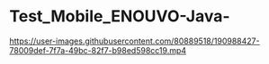 # Test_Mobile_ENOUVO-Java-

https://user-images.githubusercontent.com/80889518/190988427-78009def-7f7a-49bc-82f7-b98ed598cc19.mp4

